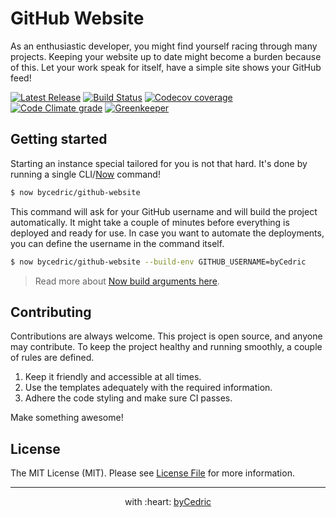 # GitHub Website

As an enthusiastic developer, you might find yourself racing through many projects.
Keeping your website up to date might become a burden because of this.
Let your work speak for itself, have a simple site shows your GitHub feed!

[![Latest Release](https://img.shields.io/github/release/byCedric/GitHub-Website/all.svg?style=flat-square)](https://github.com/byCedric/GitHub-Website/releases)
[![Build Status](https://img.shields.io/travis/com/byCedric/GitHub-Website/develop.svg?style=flat-square)](https://travis-ci.com/byCedric/GitHub-Website)
[![Codecov coverage](https://img.shields.io/codecov/c/github/byCedric/GitHub-Website/develop.svg?style=flat-square)](https://codecov.io/gh/byCedric/GitHub-Website)
[![Code Climate grade](https://img.shields.io/codeclimate/maintainability/byCedric/GitHub-Website.svg?style=flat-square)](https://codeclimate.com/github/byCedric/GitHub-Website)
[![Greenkeeper](https://img.shields.io/badge/greenkeeper-enabled-brightgreen.svg?style=flat-square)](https://greenkeeper.io/)

## Getting started

Starting an instance special tailored for you is not that hard.
It's done by running a single CLI/[Now](https://now.sh) command!

```bash
$ now bycedric/github-website
```

This command will ask for your GitHub username and will build the project automatically.
It might take a couple of minutes before everything is deployed and ready for use.
In case you want to automate the deployments, you can define the username in the command itself.

```bash
$ now bycedric/github-website --build-env GITHUB_USERNAME=byCedric
```

> Read more about [Now build arguments here](https://zeit.co/blog/build-env).

## Contributing

Contributions are always welcome.
This project is open source, and anyone may contribute.
To keep the project healthy and running smoothly, a couple of rules are defined.

1. Keep it friendly and accessible at all times.
2. Use the templates adequately with the required information.
3. Adhere the code styling and make sure CI passes.

Make something awesome!

## License

The MIT License (MIT). Please see [License File](LICENSE.md) for more information.

--- ---

<p align="center">
    with :heart: <a href="https://bycedric.com" target="_blank">byCedric</a>
</p>
